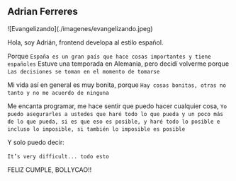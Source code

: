 ## Adrian Ferreres
<link rel="shortcut icon" type="image/png" href="/favicon.png?">
![Evangelizando](./imagenes/evangelizando.jpeg)

Hola, soy Adrián, frontend developa al estilo español.  

Porque `España es un gran país que hace cosas importantes y tiene españoles`
Estuve una temporada en Alemania, pero decidí volverme porque `Las decisiones se toman en el momento de tomarse`

Mi vida así en general es muy bonita, porque `Hay cosas bonitas, otras no tanto y no me acuerdo de ninguna`

Me encanta programar, me hace sentir que puedo hacer cualquier cosa, `Yo puedo asegurarles a ustedes que haré todo lo que pueda y un poco más de lo que pueda, si es que eso es posible, y haré todo lo posible e incluso lo imposible, si también lo imposible es posible`

Y solo puedo decir:

`It’s very difficult... todo esto`

FELIZ CUMPLE, BOLLYCAO!!
